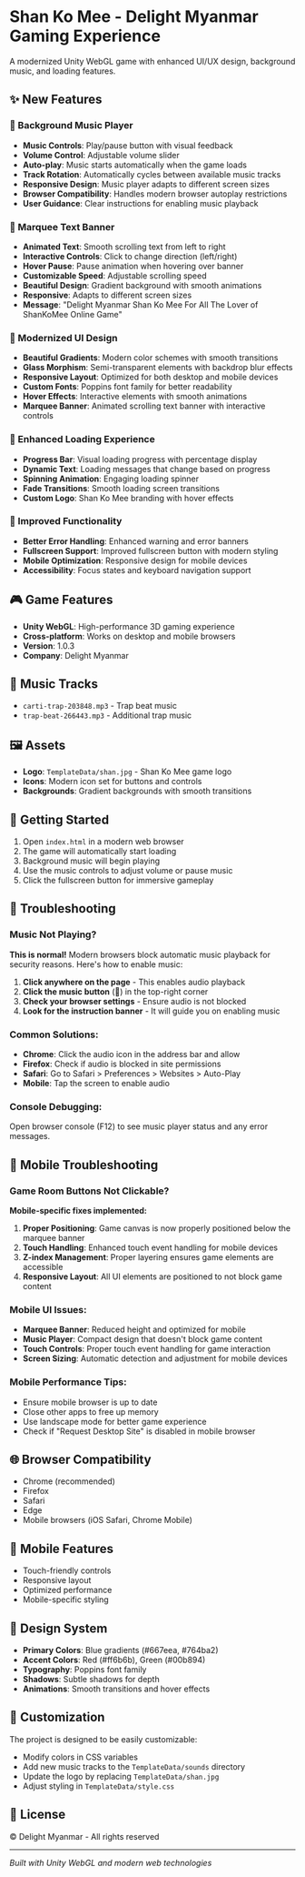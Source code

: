 # Shan Ko Mee - Delight Myanmar Gaming Experience

A modernized Unity WebGL game with enhanced UI/UX design, background music, and loading features.

## ✨ New Features

### 🎵 Background Music Player
- **Music Controls**: Play/pause button with visual feedback
- **Volume Control**: Adjustable volume slider
- **Auto-play**: Music starts automatically when the game loads
- **Track Rotation**: Automatically cycles between available music tracks
- **Responsive Design**: Music player adapts to different screen sizes
- **Browser Compatibility**: Handles modern browser autoplay restrictions
- **User Guidance**: Clear instructions for enabling music playback

### 📢 Marquee Text Banner
- **Animated Text**: Smooth scrolling text from left to right
- **Interactive Controls**: Click to change direction (left/right)
- **Hover Pause**: Pause animation when hovering over banner
- **Customizable Speed**: Adjustable scrolling speed
- **Beautiful Design**: Gradient background with smooth animations
- **Responsive**: Adapts to different screen sizes
- **Message**: "Delight Myanmar Shan Ko Mee For All The Lover of ShanKoMee Online Game"

### 🎨 Modernized UI Design
- **Beautiful Gradients**: Modern color schemes with smooth transitions
- **Glass Morphism**: Semi-transparent elements with backdrop blur effects
- **Responsive Layout**: Optimized for both desktop and mobile devices
- **Custom Fonts**: Poppins font family for better readability
- **Hover Effects**: Interactive elements with smooth animations
- **Marquee Banner**: Animated scrolling text banner with interactive controls

### 📱 Enhanced Loading Experience
- **Progress Bar**: Visual loading progress with percentage display
- **Dynamic Text**: Loading messages that change based on progress
- **Spinning Animation**: Engaging loading spinner
- **Fade Transitions**: Smooth loading screen transitions
- **Custom Logo**: Shan Ko Mee branding with hover effects

### 🚀 Improved Functionality
- **Better Error Handling**: Enhanced warning and error banners
- **Fullscreen Support**: Improved fullscreen button with modern styling
- **Mobile Optimization**: Responsive design for mobile devices
- **Accessibility**: Focus states and keyboard navigation support

## 🎮 Game Features
- **Unity WebGL**: High-performance 3D gaming experience
- **Cross-platform**: Works on desktop and mobile browsers
- **Version**: 1.0.3
- **Company**: Delight Myanmar

## 🎵 Music Tracks
- `carti-trap-203848.mp3` - Trap beat music
- `trap-beat-266443.mp3` - Additional trap music

## 🖼️ Assets
- **Logo**: `TemplateData/shan.jpg` - Shan Ko Mee game logo
- **Icons**: Modern icon set for buttons and controls
- **Backgrounds**: Gradient backgrounds with smooth transitions

## 🚀 Getting Started
1. Open `index.html` in a modern web browser
2. The game will automatically start loading
3. Background music will begin playing
4. Use the music controls to adjust volume or pause music
5. Click the fullscreen button for immersive gameplay

## 🔧 Troubleshooting

### Music Not Playing?
**This is normal!** Modern browsers block automatic music playback for security reasons. Here's how to enable music:

1. **Click anywhere on the page** - This enables audio playback
2. **Click the music button** (🎵) in the top-right corner
3. **Check your browser settings** - Ensure audio is not blocked
4. **Look for the instruction banner** - It will guide you on enabling music

### Common Solutions:
- **Chrome**: Click the audio icon in the address bar and allow
- **Firefox**: Check if audio is blocked in site permissions
- **Safari**: Go to Safari > Preferences > Websites > Auto-Play
- **Mobile**: Tap the screen to enable audio

### Console Debugging:
Open browser console (F12) to see music player status and any error messages.

## 📱 Mobile Troubleshooting

### Game Room Buttons Not Clickable?
**Mobile-specific fixes implemented:**

1. **Proper Positioning**: Game canvas is now properly positioned below the marquee banner
2. **Touch Handling**: Enhanced touch event handling for mobile devices
3. **Z-index Management**: Proper layering ensures game elements are accessible
4. **Responsive Layout**: All UI elements are positioned to not block game content

### Mobile UI Issues:
- **Marquee Banner**: Reduced height and optimized for mobile
- **Music Player**: Compact design that doesn't block game content
- **Touch Controls**: Proper touch event handling for game interaction
- **Screen Sizing**: Automatic detection and adjustment for mobile devices

### Mobile Performance Tips:
- Ensure mobile browser is up to date
- Close other apps to free up memory
- Use landscape mode for better game experience
- Check if "Request Desktop Site" is disabled in mobile browser

## 🌐 Browser Compatibility
- Chrome (recommended)
- Firefox
- Safari
- Edge
- Mobile browsers (iOS Safari, Chrome Mobile)

## 📱 Mobile Features
- Touch-friendly controls
- Responsive layout
- Optimized performance
- Mobile-specific styling

## 🎨 Design System
- **Primary Colors**: Blue gradients (#667eea, #764ba2)
- **Accent Colors**: Red (#ff6b6b), Green (#00b894)
- **Typography**: Poppins font family
- **Shadows**: Subtle shadows for depth
- **Animations**: Smooth transitions and hover effects

## 🔧 Customization
The project is designed to be easily customizable:
- Modify colors in CSS variables
- Add new music tracks to the `TemplateData/sounds` directory
- Update the logo by replacing `TemplateData/shan.jpg`
- Adjust styling in `TemplateData/style.css`

## 📄 License
© Delight Myanmar - All rights reserved

---

*Built with Unity WebGL and modern web technologies*
